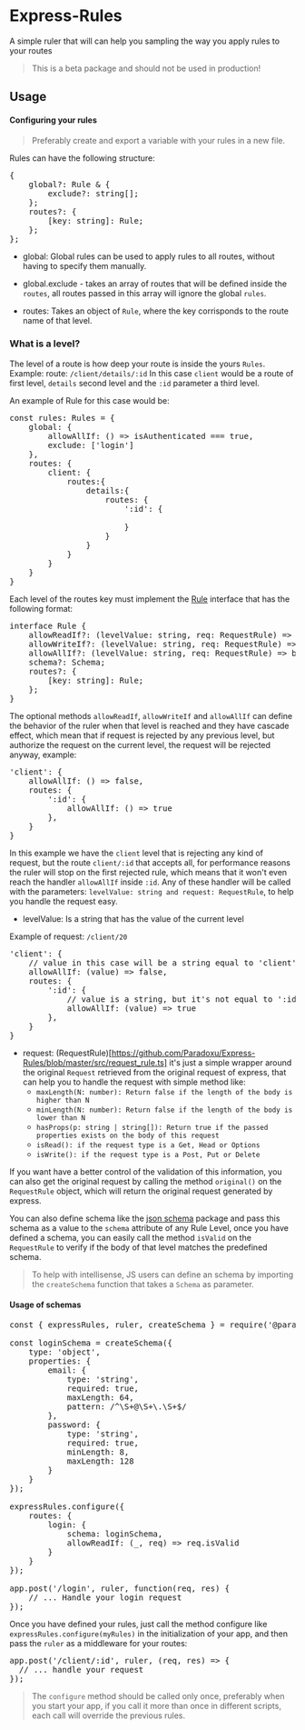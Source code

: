 # Express-Rules
A simple ruler that will can help you sampling the way you apply rules to your routes <br />

> This is a beta package and should not be used in production!

## Usage

#### Configuring your rules
> Preferably create and export a variable with your rules in a new file.

Rules can have the following structure:
<pre>
{
    global?: Rule & {
		exclude?: string[];
	};
    routes?: {
        [key: string]: Rule;
    };
};
</pre>

- global: Global rules can be used to apply rules to all routes, without having to specify them manually.
- global.exclude - takes an array of routes that will be defined inside the `routes`, all routes passed in this array will ignore the global `rules`.

- routes: Takes an object of `Rule`, where the key corrisponds to the route name of that level.

### What is a level?
The level of a route is how deep your route is inside the yours `Rules`.
Example:
route: `/client/details/:id`
In this case `client` would be a route of first level, `details` second level and the `:id` parameter a third level.

An example of Rule for this case would be:
<pre>
const rules: Rules = {
	global: {
		allowAllIf: () => isAuthenticated === true,
		exclude: ['login']
	},
	routes: {
		client: {
			routes:{
				details:{
					routes: {
						':id': {

						}
					}
				}
			}
		}
	}
}
</pre>

Each level of the routes key must implement the [Rule](https://github.com/Paradoxu/Express-Rules/blob/master/src/request_rule.ts) interface that has the following format:

<pre>
interface Rule {
	allowReadIf?: (levelValue: string, req: RequestRule) => boolean;
	allowWriteIf?: (levelValue: string, req: RequestRule) => boolean;
	allowAllIf?: (levelValue: string, req: RequestRule) => boolean;
	schema?: Schema;
	routes?: {
		[key: string]: Rule;
	};
}
</pre>

The optional methods `allowReadIf`, `allowWriteIf` and `allowAllIf` can define the behavior of the ruler when that level is reached and they have cascade effect, which mean that if request is rejected by any previous level, but authorize the request on the current level, the request will be rejected anyway, example:

<pre>
'client': {
	allowAllIf: () => false,
	routes: {
		':id': {
			allowAllIf: () => true
		},
	}
}
</pre>

In this example we have the `client` level that is rejecting any kind of request, but the route `client/:id` that accepts all, for performance reasons the ruler will stop on the first rejected rule, which means that it won't even reach the handler `allowAllIf` inside `:id`. Any of these handler will be called with the parameters: `levelValue: string and request: RequestRule`, to help you handle the request easy.

- levelValue: Is a string that has the value of the current level

Example of request: `/client/20`

<pre>
'client': {
	// value in this case will be a string equal to 'client'
	allowAllIf: (value) => false,
	routes: {
		':id': {
			// value is a string, but it's not equal to ':id' instead it will have the actual value of the route, which is '20'
			allowAllIf: (value) => true
		},
	}
}
</pre>

- request: (RequestRule)[https://github.com/Paradoxu/Express-Rules/blob/master/src/request_rule.ts] it's just a simple wrapper around the original `Request` retrieved from the original request of express, that can help you to handle the request with simple method like:
	- `maxLength(N: number): Return false if the length of the body is higher than N`
	- `minLength(N: number): Return false if the length of the body is lower than N`
	- `hasProps(p: string | string[]): Return true if the passed properties exists on the body of this request`
	- `isRead(): if the request type is a Get, Head or Options`
	- `isWrite(): if the request type is a Post, Put or Delete`
	
If you want have a better control of the validation of this information, you can also get the original request by calling the method `original()` on the `RequestRule` object, which will return the original request generated by express.

You can also define schema like the [json schema](https://www.npmjs.com/package/jsonschema) package and pass this schema as a value to the `schema` attribute of any Rule Level, once you have defined a schema, you can easily call the method `isValid` on the `RequestRule` to verify if the body of that level matches the predefined schema.

> To help with intellisense, JS users can define an schema by importing the `createSchema` function that takes a `Schema` as parameter.

#### Usage of schemas
<pre>
const { expressRules, ruler, createSchema } = require('@paradoxu/express-rules');

const loginSchema = createSchema({
	type: 'object',
	properties: {
		email: {
			type: 'string',
			required: true,
			maxLength: 64,
			pattern: /^\S+@\S+\.\S+$/
		},
		password: {
			type: 'string',
			required: true,
			minLength: 8,
			maxLength: 128
		}
	}
});

expressRules.configure({
	routes: {
		login: {
			schema: loginSchema,
			allowReadIf: (_, req) => req.isValid
		}
	}
});

app.post('/login', ruler, function(req, res) {
	// ... Handle your login request
});
</pre>

Once you have defined your rules, just call the method configure like `expressRules.configure(myRules)` in the initialization of your app, and then pass the `ruler` as a middleware for your routes: 
<pre>
app.post('/client/:id', ruler, (req, res) => {
  // ... handle your request
});
</pre>

> The `configure` method should be called only once, preferably when you start your app, if you call it more than once in different scripts, each call will override the previous rules.

